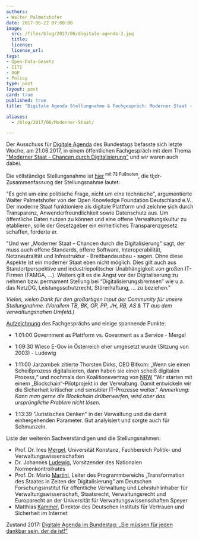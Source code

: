 ```yaml
---
authors: 
- Walter Palmetshofer
date: 2017-06-22 07:00:00
image:
  src: /files/blog/2017/06/digitale-agenda-3.jpg
  title: 
  license:
  license_url: 
tags:
- Open-Data-Gesetz
- EITI
- OGP
- Policy
type: post
layout: post
card: true
published: true
title: "Digitale Agenda Stellungnahme & Fachgespräch: Moderner Staat - Chancen durch Digitalisierung" 

aliases:
  - /blog/2017/06/Moderner-Staat/

---
```


Der Ausschuss für [Digitale Agenda](https://www.bundestag.de/ada) des Bundestags befasste sich letzte Woche, am 21.06.2017, in einem öffentlichen Fachgespräch mit dem Thema ["Moderner Staat - Chancen durch Digitalisierung"](https://www.bundestag.de/presse/hib/2017_06/-/511466) und wir waren auch dabei. 

Die völlständige Stellungsnahme ist [hier](https://www.bundestag.de/blob/511166/ec0c94005417fb52273a66e803e7659b/a-drs-18-24-139-data.pdf)<sup> mit 73 Fußnoten</sup>, die tl;dr-Zusammenfassung der Stellungsnahme lautet:

"Es geht um eine politische Frage, nicht um eine technische", argumentierte Walter Palmetshofer von der Open Knowledge Foundation Deutschland e.V.. Der moderne Staat funktioniere als digitale Plattform und zeichne sich durch Transparenz, Anwenderfreundlichkeit sowie Datenschutz aus. Um öffentliche Daten nutzen zu können und eine offene Verwaltungskultur zu etablieren, solle der Gesetzgeber ein einheitliches Transparenzgesetz schaffen, forderte er.

"Und wer „Moderner Staat – Chancen durch die Digitalisierung“ sagt, der muss auch offene
Standards, offene Software, Interoperabilität, Netzneutralität und Infrastruktur -
Breitbandausbau - sagen. Ohne diese Aspekte ist ein moderner Staat eben nicht möglich.
Dies gilt auch aus Standortperspektive und industriepolitscher Unabhängigkeit von großen
IT-Firmen (FAMGA, …). Weiters gilt es die Angst vor der Digitaliserung zu nehmen bzw.
permament Stellung bei “Digitalisierungsbremsen” wie u.a. das NetzDG,
Leistungsschutzrecht, Störerhaftung, … zu beziehen."


<i>Vielen, vielen Dank für den großartigen Input der Community für unsere Stellungnahme.
(Vorallem TB, BK, GP, PP, JH, RB, AS & TT aus dem verwaltungsnahen Umfeld.)</i>


[Aufzeichnung](https://dbtg.tv/cvid/7118784) des Fachgesprächs und einige spannende Punkte:

- 1:01:00 Government as Plattform vs. Goverment as a Service - Mergel

- 1:09:30 Wieso E-Gov in Österreich eher umgesetzt wurde (Sitzung von 2003) - Ludewig

- 1:11:00 Jarzombek zitierte Thorsten Dirks, CEO Bitkom:
„Wenn sie einen Scheißprozess digitalisieren, dann haben sie einen scheiß digitalen Prozess,“ und nochmals den Koalitionsvertrag von [NRW](
https://www.cdu-nrw.de/sites/default/files/media/docs/vertrag_nrw-koalition_2017.pdf)
"Wir starten mit einem „Blockchain“-Pilotprojekt in der Verwaltung. Damit entwickeln
wir die Sicherheit kritischer und sensibler IT-Prozesse weiter." <i>Anmerkung: Kann man gerne die Blockchain drüberwerfen, wird aber das ursprüngliche Problem nicht lösen.</i>

- 1:13:39 "Juristisches Denken" in der Verwaltung und die damit einhergehenden Parameter.
Gut analyisiert und sorgte auch für Schmunzeln.

Liste der weiteren Sachverständigen und die Stellungsnahmen:
- Prof. Dr. Ines [Mergel](https://www.bundestag.de/blob/510890/35dceb07b59cb1e0c11e60904e1b2794/a-drs-18-24-136-data.pdf), Universität Konstanz, Fachbereich Politik- und Verwaltungswissenschaften
- Dr. Johannes [Ludewig](https://www.bundestag.de/blob/511040/c5236d3952f250335f42f6b6ce97d692/a-drs-18-24-137-data.pdf), Vorsitzender des Nationalen Normenkontrollrates
- Prof. Dr. Mario [Martini](https://www.bundestag.de/blob/512252/0f4aafa9f98a3f37e6b0d74f0ccbc973/a-drs-18-24-138-data.pdf), Leiter des Programmbereichs „Transformation des Staates in Zeiten der Digitalisierung“ am Deutschen Forschungsinstitut für öffentliche Verwaltung und Lehrstuhlinhaber für Verwaltungswissenschaft, Staatsrecht, Verwaltungsrecht und Europarecht an der Universität für Verwaltungswissenschaften Speyer
- Matthias [Kammer](https://www.bundestag.de/blob/510868/2754e63d57df1221b3c4401d57b4e55e/a-drs-18-24-135-data.pdf), Direktor des Deutschen Instituts für Vertrauen und Sicherheit im Internet

Zustand 2017: [Digitale Agenda im Bundestag: „Sie müssen für jeden dankbar sein, der da ist!"](https://netzpolitik.org/2017/digitale-agenda-im-bundestag-sie-muessen-fuer-jeden-dankbar-sein-der-da-ist/)
